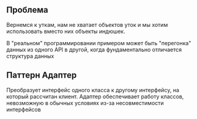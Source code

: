 ## Проблема
Вернемся к уткам, нам не хватает объектов уток и мы хотим использовать вместо них объекты индюшек.

В "реальном" программировании примером может быть "перегонка" данных из одного API в другой, когда фундаментально отличается структура данных

## Паттерн Адаптер

Преобразует интерфейс одного класса к другому интерфейсу, на который рассчитан клиент. Адаптер обеспечивает работу классов, невозможную в обычных условиях из-за несовместимости интерфейсов